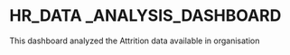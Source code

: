 # HR_DATA _ANALYSIS_DASHBOARD
 This dashboard analyzed the Attrition data available in organisation  
